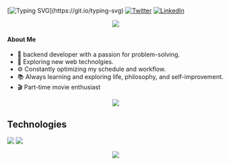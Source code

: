 
[![Typing SVG](https://readme-typing-svg.herokuapp.com?font=Fira+Code&weight=600&size=28&duration=2500&pause=200&color=AFC8AD&random=false&width=435&lines=Hi%2C+I'm+Yash+%F0%9F%91%8B%F0%9F%8F%BC;Connect+with+me!)](https://git.io/typing-svg)  
[![Twitter](https://skillicons.dev/icons?i=twitter)]()
[![LinkedIn](https://skillicons.dev/icons?i=linkedin)](https://www.linkedin.com/in/yash-gupta-0910ba272/)

<p align="center"><img src= 'https://capsule-render.vercel.app/api?type=rect&color=gradient&height=2.5'/></p>  

#### About Me
- 🚀 backend developer with a passion for problem-solving.
- 🤔 Exploring new web technolgies.
- ⚙️ Constantly optimizing my schedule and workflow.
- 📚 Always learning and exploring life, philosophy, and self-improvement.
- 🎬 Part-time movie enthusiast

<p align="center"><img src= 'https://capsule-render.vercel.app/api?type=rect&color=gradient&height=2.5'/></p>

## Technologies
 
<img src = "https://skillicons.dev/icons?i=mysql,html,css,js,bootstrap,python,mongodb,php,django,cisco packet tracer, ostgres&theme=dark" >
<img src = "https://skillicons.dev/icons?i=vscode,powerbi,excel,github&theme=dark">

<p align="center"><img src= 'https://capsule-render.vercel.app/api?type=rect&color=gradient&height=2.5'/></p>




